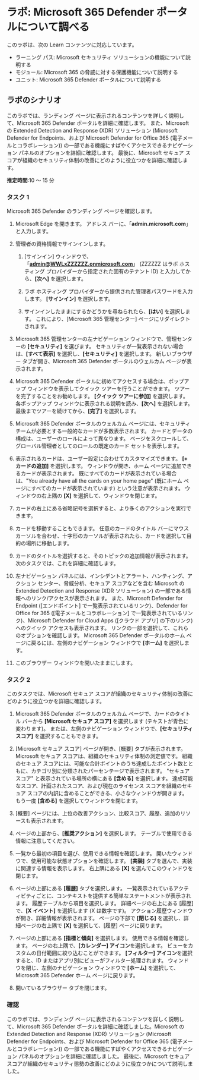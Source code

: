 <!---
---
ラボ: タイトル: 'Microsoft 365 Defender ポータルを詳細に確認する' モジュール: 'ラーニング パス: Microsoft セキュリティ ソリューションの機能について説明する; モジュール 4: Microsoft 365 の脅威に対する保護機能について説明する; ユニット 7: Microsoft 365 Defender ポータルについて説明する'
---
--->

# ラボ: Microsoft 365 Defender ポータルについて調べる

このラボは、次の Learn コンテンツに対応しています。

- ラーニング パス: Microsoft セキュリティ ソリューションの機能について説明する
- モジュール: Microsoft 365 の脅威に対する保護機能について説明する
- ユニット: Microsoft 365 Defender ポータルについて説明する

## ラボのシナリオ

このラボでは、ランディング ページに表示されるコンテンツを詳しく説明して、Microsoft 365 Defender ポータルを詳細に確認します。 また、Microsoft の Extended Detection and Response (XDR) ソリューション (Microsoft Defender for Endpoints、および Microsoft Defender for Office 365 (電子メールとコラボレーション)) の一部である機能にすばやくアクセスできるナビゲーション パネルのオプションを詳細に確認します。  最後に、Microsoft セキュア スコアが組織のセキュリティ体制の改善にどのように役立つかを詳細に確認します。

**推定時間**:10 ～ 15 分

### タスク 1

Microsoft 365 Defender のランディング ページを確認します。

1. Microsoft Edge を開きます。 アドレス バーに、「**admin.microsoft.com**」と入力します。

1. 管理者の資格情報でサインインします。
    1. [サインイン] ウィンドウで、「**admin@WWLxZZZZZZ.onmicrosoft.com**」 (ZZZZZZ はラボ ホスティング プロバイダーから指定された固有のテナント ID) と入力してから、**[次へ]** を選択します。

    1. ラボ ホスティング プロバイダーから提供された管理者パスワードを入力します。 **[サインイン]** を選択します。
    1. サインインしたままにするかどうかを尋ねられたら、**[はい]** を選択します。 これにより、[Microsoft 365 管理センター] ページにリダイレクトされます。

1. Microsoft 365 管理センターの左ナビゲーション ウィンドウで、管理センターの **[セキュリティ]** を選びます。  セキュリティが一覧表示されない場合は、**[すべて表示]** を選択し、**[セキュリティ]** を選択します。  新しいブラウザー タブが開き、Microsoft 365 Defender ポータルのウェルカム ページが表示されます。  

1. Microsoft 365 Defender ポータルに初めてアクセスする場合は、ポップアップ ウィンドウを表示してクイック ツアーを行うことができます。  ツアーを完了することをお勧めします。  **[クイック ツアーに参加]** を選択します。  各ポップアップ ウィンドウに表示される説明を読み、**[次へ]** を選択します。 最後までツアーを続けてから、**[完了]** を選択します。

1. Microsoft 365 Defender ポータルのウェルカム ページには、セキュリティ チームが必要とする一般的なカードが多数表示されます。 カードとデータの構成は、ユーザーのロールによって異なります。 ページをスクロールして、グローバル管理者としてのロールの既定のカード セットを表示します。

1. 表示されるカードは、ユーザー設定に合わせてカスタマイズできます。  **[+ カードの追加]** を選択します。 ウィンドウが開き、ホーム ページに追加できるカードが表示されます。  既にすべてのカードが表示されている場合は、"You already have all the cards on your home page" (既にホーム ページにすべてのカードが表示されています) という注意が表示されます。 ウィンドウの右上隅の **[X]** を選択して、ウィンドウを閉じます。

1. カードの右上にある省略記号を選択すると、より多くのアクションを実行できます。  

1. カードを移動することもできます。 任意のカードのタイトル バーにマウス カーソルを合わせ、十字形のカーソルが表示されたら、カードを選択して目的の場所に移動します。

1. カードのタイトルを選択すると、そのトピックの追加情報が表示されます。 次のタスクでは、これを詳細に確認します。

1. 左ナビゲーション パネルには、インシデントとアラート、ハンティング、アクション センター、脅威分析、セキュア スコアなどを含む Microsoft の Extended Detection and Response (XDR ソリューション) の一部である情報へのリンク/アクセスが表示されます。  また、Microsoft Defender for Endpoint ([エンドポイント] で一覧表示されているリンク)、Defender for Office for 365 ([電子メールとコラボレーション] で一覧表示されているリンク)、Microsoft Defender for Cloud Apps ([クラウド アプリ] の下のリンク) へのクイック アクセスも表示されます。  リンクの一部を選択して、これらのオプションを確認します。   Microsoft 365 Defender ポータルのホーム ページに戻るには、左側のナビゲーション ウィンドウで **[ホーム]** を選択します。

1. このブラウザー ウィンドウを開いたままにします。

### タスク 2

このタスクでは、Microsoft セキュア スコアが組織のセキュリティ体制の改善にどのように役立つかを詳細に確認します。

1. Microsoft 365 Defender ポータルのウェルカム ページで、カードのタイトル バーから **[Microsoft セキュア スコア]** を選択します (テキストが青色に変わります)。  または、左側のナビゲーション ウィンドウで、**[セキュリティ スコア]** を選択することもできます。

1. [Microsoft セキュア スコア] ページが開き、[概要] タブが表示されます。Microsoft セキュア スコアは、組織のセキュリティ体制の測定値です。 組織のセキュア スコアには、可能な合計ポイントのうち達成したポイント数とともに、カテゴリ別に分類されたパーセンテージで表示されます。 "セキュア スコア" と表示されている場所の横にある **[含める]** を選択します。  達成可能なスコア、計画されたスコア、および現在のライセンス スコアを組織のセキュア スコアの内訳に含めることができる、小さなウィンドウが開きます。  もう一度 **[含める]** を選択してウィンドウを閉じます。

1. [概要] ページには、上位の改善アクション、比較スコア、履歴、追加のリソースも表示されます。

1. ページの上部から、**[推奨アクション]** を選択します。  テーブルで使用できる情報に注意してください。  

1. 一覧から最初の項目を選び、使用できる情報を確認します。 開いたウィンドウで、使用可能な状態オプションを確認します。 **[実装]** タブを選んで、実装に関連する情報を表示します。 右上隅にある **[X]** を選んでこのウィンドウを閉じます。

1. ページの上部にある **[履歴]** タブを選択します。  一覧表示されているアクティビティごとに、コンテキストを提供する簡単なステートメントが表示されます。  履歴テーブルから項目を選択します。  詳細ページの右上にある [履歴] で、**[X イベント]** を選択します (X は数字です)。  アクション履歴ウィンドウが開き、詳細情報が表示されます。  ページの下部で **[閉じる]** を選択し、詳細ページの右上隅で **[X]** を選択して、[履歴] ページに戻ります。

1. ページの上部にある **[指標と傾向]** を選択します。  使用できる情報を確認します。  ページの右上隅で、**[カレンダー] アイコン**を選択します。  ビューをカスタムの日付範囲に絞り込むことができます。  **[フィルター] アイコン**を選択すると、ID またはアプリ別にビューがフィルター処理されます。  ウィンドウを閉じ、左側のナビゲーション ウィンドウで **[ホーム]** を選択して、Microsoft 365 Defender ホーム ページに戻ります。

1. 開いているブラウザー タブを閉じます。

### 確認

このラボでは、ランディング ページに表示されるコンテンツを詳しく説明して、Microsoft 365 Defender ポータルを詳細に確認しました。Microsoft の Extended Detection and Response (XDR) ソリューション (Microsoft Defender for Endpoints、および Microsoft Defender for Office 365 (電子メールとコラボレーション)) の一部である機能にすばやくアクセスできるナビゲーション パネルのオプションを詳細に確認しました。  最後に、Microsoft セキュア スコアが組織のセキュリティ態勢の改善にどのように役立つかについて説明しました。
